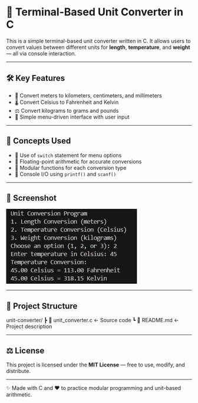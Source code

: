 # 🔄 Terminal-Based Unit Converter in C

This is a simple terminal-based unit converter written in C. It allows users to convert values between different units for **length**, **temperature**, and **weight** — all via console interaction.

---

## 🛠️ Key Features
- 📏 Convert meters to kilometers, centimeters, and millimeters  
- 🌡️ Convert Celsius to Fahrenheit and Kelvin  
- ⚖️ Convert kilograms to grams and pounds  
- 🔘 Simple menu-driven interface with user input  

---

## 🧠 Concepts Used
- 📌 Use of `switch` statement for menu options  
- 📌 Floating-point arithmetic for accurate conversions  
- 📌 Modular functions for each conversion type  
- 📌 Console I/O using `printf()` and `scanf()`  

---

## 📸 Screenshot

![Unit Convertor Output](unit_conv.png)

---

## 📁 Project Structure
unit-converter/
┣ 📄 unit_converter.c ← Source code
┗ 📄 README.md ← Project description


---

## ⚖️ License

This project is licensed under the **MIT License** — free to use, modify, and distribute.

---

✨ Made with C and ❤️ to practice modular programming and unit-based arithmetic.
